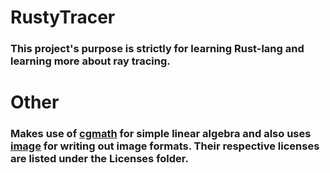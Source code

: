 # RustyTracer
### This project's purpose is strictly for learning Rust-lang and learning more about ray tracing.
# Other
### Makes use of [cgmath](https://github.com/rustgd/cgmath) for simple linear algebra and also uses [image](https://github.com/PistonDevelopers/image) for writing out image formats. Their respective licenses are listed under the Licenses folder.